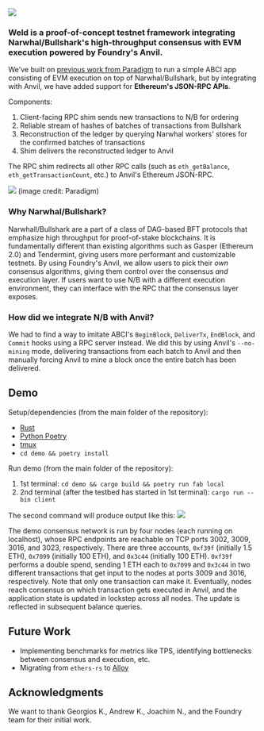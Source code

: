 <img src="https://i.imgur.com/cZoHDUX.png" />

### Weld is a **proof-of-concept testnet framework** integrating Narwhal/Bullshark's high-throughput consensus with EVM execution powered by Foundry's Anvil.

We've built on [previous work from Paradigm](https://www.paradigm.xyz/2022/07/experiment-narwhal-bullshark-cosmos-stack) to run a simple ABCI app consisting of EVM execution on top of Narwhal/Bullshark, but by integrating with Anvil, we have added support for **Ethereum's JSON-RPC APIs**.

Components:
1. Client-facing RPC shim sends new transactions to N/B for ordering
2. Reliable stream of hashes of batches of transactions from Bullshark
3. Reconstruction of the ledger by querying Narwhal workers' stores for the confirmed batches of transactions
4. Shim delivers the reconstructed ledger to Anvil

The RPC shim redirects all other RPC calls (such as `eth_getBalance`, `eth_getTransactionCount`, etc.) to Anvil's Ethereum JSON-RPC.

<img src="https://www.paradigm.xyz/static/experiment-narwhal-bullshark-cosmos-stack/anvil-node.png" />
(image credit: Paradigm)

### Why Narwhal/Bullshark?
Narwhall/Bullshark are a part of a class of DAG-based BFT protocols that emphasize high throughput for proof-of-stake blockchains. It is fundamentally different than existing algorithms such as Gasper (Ethereum 2.0) and Tendermint, giving users more performant and customizable testnets. By using Foundry's Anvil, we allow users to pick their _own_ consensus algorithms, giving them control over the consensus _and_ execution layer. If users want to use N/B with a different execution environment, they can interface with the RPC that the consensus layer exposes.

### How did we integrate N/B with Anvil?

We had to find a way to imitate ABCI's `BeginBlock`, `DeliverTx`, `EndBlock`, and `Commit` hooks using a RPC server instead. We did this by using Anvil's `--no-mining` mode, delivering transactions from each batch to Anvil and then manually forcing Anvil to mine a block once the entire batch has been delivered.

## Demo

Setup/dependencies (from the main folder of the repository):
* [Rust](https://www.rust-lang.org/)
* [Python Poetry](https://python-poetry.org/)
* [tmux](https://github.com/tmux/tmux)
* `cd demo && poetry install`

Run demo (from the main folder of the repository):
1. 1st terminal: `cd demo && cargo build && poetry run fab local`
2. 2nd terminal (after the testbed has started in 1st terminal): `cargo run --bin client`

The second command will produce output like this:
<img src="https://i.imgur.com/iNoymdG.gif" />

The demo consensus network is run by four nodes (each running on localhost), whose RPC endpoints are reachable on TCP ports 3002, 3009, 3016, and 3023, respectively. There are three accounts, `0xf39f` (initially 1.5 ETH), `0x7099` (initially 100 ETH), and `0x3c44` (initially 100 ETH). `0xf39f` performs a double spend, sending 1 ETH each to `0x7099` and `0x3c44` in two different transactions that get input to the nodes at ports 3009 and 3016, respectively. Note that only one transaction can make it. Eventually, nodes reach consensus on which transaction gets executed in Anvil, and the application state is updated in lockstep across all nodes. The update is reflected in subsequent balance queries.

## Future Work

* Implementing benchmarks for metrics like TPS, identifying bottlenecks between consensus and execution, etc.
* Migrating from `ethers-rs` to [Alloy](https://github.com/alloy-rs/core)

## Acknowledgments
We want to thank Georgios K., Andrew K., Joachim N., and the Foundry team for their initial work.
